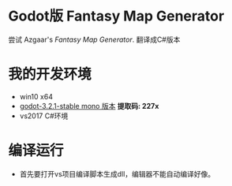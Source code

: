 # Godot版 Fantasy Map Generator

尝试 Azgaar's _Fantasy Map Generator_. 翻译成C#版本

# 我的开发环境

* win10 x64
* [godot-3.2.1-stable mono 版本](https://pan.baidu.com/s/1q4e7iw6TFjysWFlUKgtF4A) **提取码: 227x**
* vs2017 C#环境

# 编译运行

* 首先要打开vs项目编译脚本生成dll，编辑器不能自动编译好像。